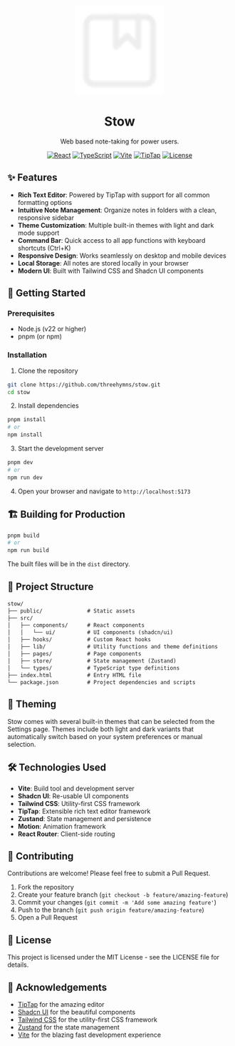 <div align="center">
<img src="./public/logo.svg" alt="Stow logo" width="200">

# Stow

<span>Web based note-taking for power users.</span>

[![React](https://img.shields.io/badge/React-18.3.1-blue.svg)](https://reactjs.org/) [![TypeScript](https://img.shields.io/badge/TypeScript-Latest-blue.svg)](https://www.typescriptlang.org/) [![Vite](https://img.shields.io/badge/Vite-Latest-purple.svg)](https://vitejs.dev/) [![TipTap](https://img.shields.io/badge/TipTap-2.11.5-green.svg)](https://tiptap.dev/) [![License](https://img.shields.io/badge/License-MIT-yellow.svg)](LICENSE)

</div>

## ✨ Features

- **Rich Text Editor**: Powered by TipTap with support for all common formatting options
- **Intuitive Note Management**: Organize notes in folders with a clean, responsive sidebar
- **Theme Customization**: Multiple built-in themes with light and dark mode support
- **Command Bar**: Quick access to all app functions with keyboard shortcuts (Ctrl+K)
- **Responsive Design**: Works seamlessly on desktop and mobile devices
- **Local Storage**: All notes are stored locally in your browser
- **Modern UI**: Built with Tailwind CSS and Shadcn UI components

## 🚀 Getting Started

### Prerequisites

- Node.js (v22 or higher)
- pnpm (or npm)

### Installation

1. Clone the repository

```bash
git clone https://github.com/threehymns/stow.git
cd stow
```

2. Install dependencies

```bash
pnpm install
# or
npm install
```

3. Start the development server

```bash
pnpm dev
# or
npm run dev
```

4. Open your browser and navigate to `http://localhost:5173`

## 🏗️ Building for Production

```bash
pnpm build
# or
npm run build
```

The built files will be in the `dist` directory.

## 🧩 Project Structure

```
stow/
├── public/              # Static assets
├── src/
│   ├── components/      # React components
│   │   └── ui/          # UI components (shadcn/ui)
│   ├── hooks/           # Custom React hooks
│   ├── lib/             # Utility functions and theme definitions
│   ├── pages/           # Page components
│   ├── store/           # State management (Zustand)
│   └── types/           # TypeScript type definitions
├── index.html           # Entry HTML file
└── package.json         # Project dependencies and scripts
```

## 🎨 Theming

Stow comes with several built-in themes that can be selected from the Settings page. Themes include both light and dark variants that automatically switch based on your system preferences or manual selection.

## 🛠️ Technologies Used

- **Vite**: Build tool and development server
- **Shadcn UI**: Re-usable UI components
- **Tailwind CSS**: Utility-first CSS framework
- **TipTap**: Extensible rich text editor framework
- **Zustand**: State management and persistence
- **Motion**: Animation framework
- **React Router**: Client-side routing

## 🤝 Contributing

Contributions are welcome! Please feel free to submit a Pull Request.

1. Fork the repository
2. Create your feature branch (`git checkout -b feature/amazing-feature`)
3. Commit your changes (`git commit -m 'Add some amazing feature'`)
4. Push to the branch (`git push origin feature/amazing-feature`)
5. Open a Pull Request

## 📄 License

This project is licensed under the MIT License - see the LICENSE file for details.

## 🙏 Acknowledgements

- [TipTap](https://tiptap.dev/) for the amazing editor
- [Shadcn UI](https://ui.shadcn.com/) for the beautiful components
- [Tailwind CSS](https://tailwindcss.com/) for the utility-first CSS framework
- [Zustand](https://zustand-demo.pmnd.rs/) for the state management
- [Vite](https://vitejs.dev/) for the blazing fast development experience